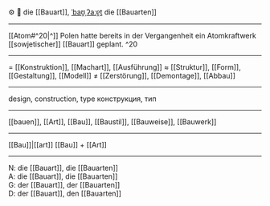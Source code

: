 ⚙️ 🔴 die [[Bauart]], [ˈbaʊ̯ˌʔaːɐ̯t](https://youglish.com/pronounce/Bauart/german)
die [[Bauarten]]

---
[[Atom#^20|^]] Polen hatte bereits in der Vergangenheit ein Atomkraftwerk [[sowjetischer]] [[Bauart]] geplant. ^20

---
= [[Konstruktion]], [[Machart]], [[Ausführung]]
≈ [[Struktur]], [[Form]], [[Gestaltung]], [[Modell]]
≠ [[Zerstörung]], [[Demontage]], [[Abbau]]

---
design, construction, type
конструкция, тип

---
[[bauen]], [[Art]], [[Bau]], [[Baustil]], [[Bauweise]], [[Bauwerk]]

---
[[Bau]]|[[art]]
[[Bau]] + [[Art]]


---
N: die [[Bauart]], die [[Bauarten]]  
A: die [[Bauart]], die [[Bauarten]]  
G: der [[Bauart]], der [[Bauarten]]  
D: der [[Bauart]], den [[Bauarten]]
